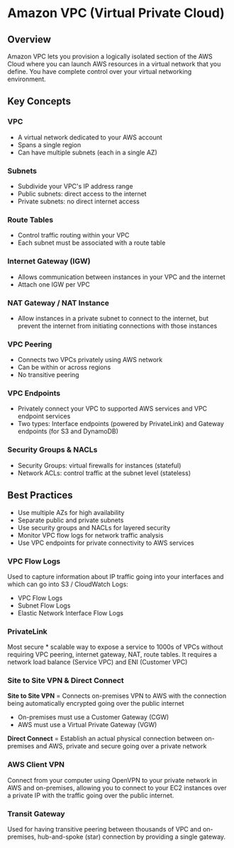 # Amazon VPC (Virtual Private Cloud)

## Overview

Amazon VPC lets you provision a logically isolated section of the AWS Cloud where you can launch AWS resources in a virtual network that you define. You have complete control over your virtual networking environment.

## Key Concepts

### VPC
- A virtual network dedicated to your AWS account
- Spans a single region
- Can have multiple subnets (each in a single AZ)

### Subnets
- Subdivide your VPC's IP address range
- Public subnets: direct access to the internet
- Private subnets: no direct internet access

### Route Tables
- Control traffic routing within your VPC
- Each subnet must be associated with a route table

### Internet Gateway (IGW)
- Allows communication between instances in your VPC and the internet
- Attach one IGW per VPC

### NAT Gateway / NAT Instance
- Allow instances in a private subnet to connect to the internet, but prevent the internet from initiating connections with those instances

### VPC Peering
- Connects two VPCs privately using AWS network
- Can be within or across regions
- No transitive peering

### VPC Endpoints
- Privately connect your VPC to supported AWS services and VPC endpoint services
- Two types: Interface endpoints (powered by PrivateLink) and Gateway endpoints (for S3 and DynamoDB)

### Security Groups & NACLs
- Security Groups: virtual firewalls for instances (stateful)
- Network ACLs: control traffic at the subnet level (stateless)

## Best Practices
- Use multiple AZs for high availability
- Separate public and private subnets
- Use security groups and NACLs for layered security
- Monitor VPC flow logs for network traffic analysis
- Use VPC endpoints for private connectivity to AWS services

### VPC Flow Logs

Used to capture information about IP traffic going into your interfaces and which can go into S3 / CloudWatch Logs:
- VPC Flow Logs
- Subnet Flow Logs
- Elastic Network Interface Flow Logs

### PrivateLink

Most secure * scalable way to expose a service to 1000s of VPCs without requiring VPC peering, internet gateway, NAT, route tables. It requires a network load balance (Service VPC) and ENI (Customer VPC)

### Site to Site VPN & Direct Connect

**Site to Site VPN** = Connects on-premises VPN to AWS with the connection being automatically encrypted going over the public internet
- On-premises must use a Customer Gateway (CGW)
- AWS must use a Virtual Private Gateway (VGW)

**Direct Connect** = Establish an actual physical connection between on-premises and AWS, private and secure going over a private network

### AWS Client VPN

Connect from your computer using OpenVPN to your private network in AWS and on-premises, allowing you to connect to your EC2 instances over a private IP with the traffic going over the public internet.

### Transit Gateway

Used for having transitive peering between thousands of VPC and on-premises, hub-and-spoke (star) connection by providing a single gateway.
